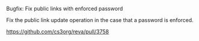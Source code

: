 Bugfix: Fix public links with enforced password

Fix the public link update operation in the case that a password is enforced.

https://github.com/cs3org/reva/pull/3758
